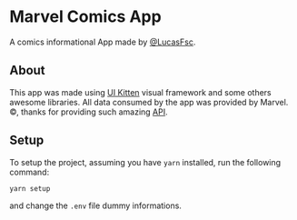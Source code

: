 # Marvel Comics App

A comics informational App made by [@LucasFsc](https://github.com/LucasFsc).

## About

This app was made using [UI Kitten](https://akveo.github.io/react-native-ui-kitten/) visual framework and some others awesome libraries. All data consumed by the app was provided by Marvel. ©, thanks for providing such amazing [API](https://developer.marvel.com/).

## Setup

To setup the project, assuming you have `yarn` installed, run the following command:

```sh
yarn setup
```

and change the `.env` file dummy informations.

